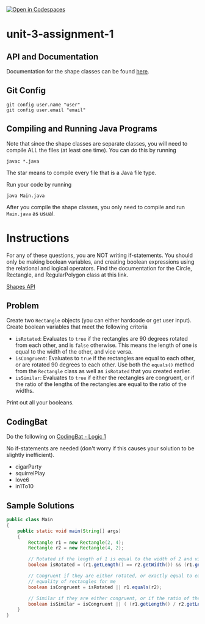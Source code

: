 [![Open in Codespaces](https://classroom.github.com/assets/launch-codespace-2972f46106e565e64193e422d61a12cf1da4916b45550586e14ef0a7c637dd04.svg)](https://classroom.github.com/open-in-codespaces?assignment_repo_id=20949746)
# unit-3-assignment-1

## API and Documentation
Documentation for the shape classes can be found [here](https://coderunner.projectstem.org/docs/shapes/index.html).

## Git Config
```
git config user.name "user"
git config user.email "email"
```

## Compiling and Running Java Programs
Note that since the shape classes are separate classes, you will need to compile ALL the files (at least one time).  You can do this by running
```
javac *.java
```
The star means to compile every file that is a Java file type.

Run your code by running
```
java Main.java
```

After you compile the shape classes, you only need to compile and run `Main.java` as usual.

# Instructions  

For any of these questions, you are NOT writing if-statements.  You should only be making boolean variables, and creating boolean expressions using the relational and logical operators.  Find the documentation for the Circle, Rectangle, and RegularPolygon class at this link.

[Shapes API](https://coderunner.projectstem.org/docs/shapes/index.html?_ga=2.85318812.489019979.1697552509-1811407564.1697552446)

## Problem
Create two `Rectangle` objects (you can either hardcode or get user input).  Create boolean variables that meet the following criteria

 - `isRotated`: Evaluates to `true` if the rectangles are 90 degrees rotated from each other, and is `false` otherwise.  This means the length of one is equal to the width of the other, and vice versa.
 - `isCongruent`: Evaluates to `true` if the rectangles are equal to each other, or are rotated 90 degrees to each other.  Use both the `equals()` method from the `Rectangle` class as well as `isRotated` that you created earlier.
 - `isSimilar`: Evaluates to `true` if either the rectangles are congruent, or if the ratio of the lengths of the rectangles are equal to the ratio of the widths.

Print out all your booleans.

## CodingBat
Do the following on [CodingBat - Logic 1](https://codingbat.com/java/Logic-1)

No if-statements are needed (don't worry if this causes your solution to be slightly inefficient).
 - cigarParty
 - squirrelPlay
 - love6
 - in1To10

## Sample Solutions
```java
public class Main
{
	public static void main(String[] args)
	{
		Rectangle r1 = new Rectangle(2, 4);
		Rectangle r2 = new Rectangle(4, 2);

		// Rotated if the length of 1 is equal to the width of 2 and vice versa
		boolean isRotated = (r1.getLength() == r2.getWidth()) && (r1.getWidth() == r2.getLength());

		// Congruent if they are either rotated, or exactly equal to each other; equals() from the Rectangle class will check
		// equality of rectangles for me
		boolean isCongruent = isRotated || r1.equals(r2);

		// Similar if they are either congruent, or if the ratio of the lengths is equal to the ratio of the widths
		boolean isSimilar = isCongruent || ( (r1.getLength() / r2.getLength()) == (r1.getWidth() / r2.getWidth()) ) ;
	}
}
```
